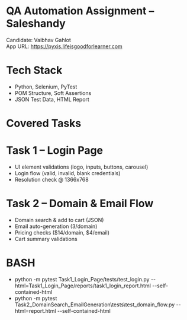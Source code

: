 # QA Automation Assignment – Saleshandy

Candidate: Vaibhav Gahlot  
App URL: https://pyxis.lifeisgoodforlearner.com

# Tech Stack
- Python, Selenium, PyTest
- POM Structure, Soft Assertions
- JSON Test Data, HTML Report

# Covered Tasks

# Task 1 – Login Page
- UI element validations (logo, inputs, buttons, carousel)
- Login flow (valid, invalid, blank credentials)
- Resolution check @ 1366x768

# Task 2 – Domain & Email Flow
- Domain search & add to cart  (JSON)
- Email auto-generation (3/domain)
- Pricing checks ($14/domain, $4/email)
- Cart summary validations

# BASH
- python -m pytest Task1_Login_Page/tests/test_login.py --html=Task1_Login_Page/reports/task1_login_report.html --self-contained-html
- python -m pytest Task2_DomainSearch_EmailGeneration\tests\test_domain_flow.py --html=report.html --self-contained-html


